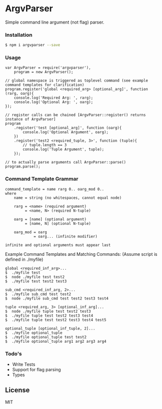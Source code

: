 # ArgvParser

Simple command line argument (not flag) parser.

### Installation

```sh
$ npm i argvparser --save
```

### Usage

```
var ArgvParser = require('argvparser'),
    program = new ArgvParser();

// global namespace is triggered as toplevel command (see example command templates for clarification)
program.register('global <required_arg> [optional_arg]', function (rarg, oarg){
    console.log('Required Arg: ', rarg);
    console.log('Optional Arg: ', oarg);
});

// register calls can be chained [ArgvParser::register() returns instance of ArgvParser]
program
    .register('test [optional_arg]', function (oarg){
        console.log('Optional Argument', oarg);
    })
    .register('test2 <required_tuple, 3>', function (tuple){
        // tuple.length == 3
        console.log('Tuple Argument', tuple);
    });
    
// to actually parse arguments call ArgvParser::parse()
program.parse();

```

### Command Template Grammar

```
command_template = name rarg 0.. oarg_mod 0..
where
    name = string (no whitespaces, cannot equal node)
    
    rarg = <name> (required argument)
         = <name, N> (required N-tuple)
    
    oarg = [name] (optional argument)
         = [name, N] (optional N-tuple)

    oarg_mod = oarg
             = oarg... (infinite modifier)

infinite and optional arguments must appear last
```
Example Command Templates and Matching Commands:
(Assume script is defined in ./myfile)
```
global <required_inf_arg>...
$  ./myfile test
$  node ./myfile test test2
$  ./myfile test test2 test3
```
```
sub_cmd <required_inf_arg, 2>...
$  ./myfile sub_cmd test test2
$  node ./myfile sub_cmd test test2 test3 test4
```
```
tuple <required_arg, 3> [optional_inf_arg]...
$  node ./myfile tuple test test2 test3
$  ./myfile tuple test test2 test3 test4
$  ./myfile tuple test test2 test3 test4 test5
```
```
optional_tuple [optional_inf_tuple, 2]...
$  ./myfile optional_tuple
$  ./myfile optional_tuple test test2
$  ./myfile optional_tuple arg1 arg2 arg3 arg4
```


### Todo's

 - Write Tests
 - Support for flag parsing
 - Types

License
----

MIT

